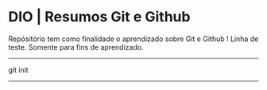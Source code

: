 # DIO | Resumos Git e Github

Repósitório tem como finalidade o aprendizado sobre Git e Github !
Linha de teste.
Somente para fins de aprendizado.

---

git init

---
